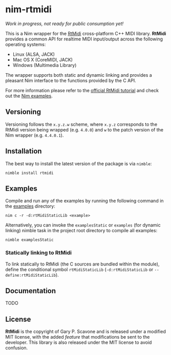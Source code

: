 # nim-rtmidi

*Work in progress, not ready for public consumption yet!*

This is a Nim wrapper for the [RtMidi](https://github.com/thestk/rtmidi)
cross-platform C++ MIDI library. **RtMidi** provides a common API for realtime
MIDI input/output across the following operating systems:

* Linux (ALSA, JACK)
* Mac OS X (CoreMIDI, JACK)
* Windows (Multimedia Library)

The wrapper supports both static and dynamic linking and provides a pleasant
Nim interface to the functions provided by the C API.

For more information please refer to the [official RtMidi
tutorial](https://www.music.mcgill.ca/~gary/rtmidi/index.html#license) and
check out the [Nim examples](/examples).

## Versioning

Versioning follows the `x.y.z.w` scheme, where `x.y.z` corresponds to the
RtMidi version being wrapped (e.g. `4.0.0`) and `w` to the patch version of the Nim
wrapper (e.g.  `4.4.0.1`).

## Installation

The best way to install the latest version of the package is via `nimble`:

```
nimble install rtmidi
```

## Examples

Compile and run any of the examples by running the following command
in the [examples](/examples) directory:
~~~
nim c -r -d:rtMidiStaticLib <example>
~~~

Alternatively, you can invoke the `examplesStatic` or `examples` (for dynamic
linking) nimble task in the project root directory to compile all examples:

```
nimble examplesStatic
```

### Statically linking to RtMidi

To link statically to RtMidi (the C sources are bundled within the module),
define the conditional symbol `rtMidiStaticLib` (`-d:rtMidiStaticLib` or
`--define:rtMidiStaticLib`).

## Documentation

TODO

## License

**RtMidi** is the copyright of Gary P. Scavone and is released under
a modified MIT license, with the added *feature* that modifications be sent to
the developer. This library is also released under the MIT license to avoid
confusion.

